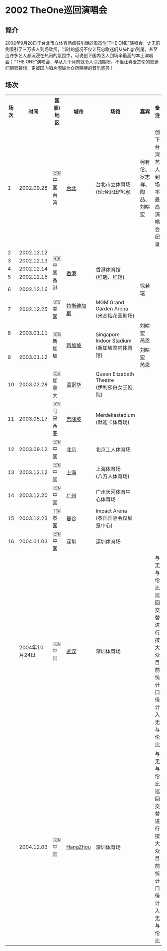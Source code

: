 # 2002 TheOne巡回演唱会

## 简介
2002年9月28日于台北市立体育场疯狂引爆的周杰伦“THE ONE”演唱会，史无前例吸引了三万多人到场欣赏，当时的盛况不仅让死忠歌迷们从头high到尾，甚至连许多艺人都沉浸在热闹的氛围中，可说创下国内艺人到场率最高的本土演唱会；“THE ONE”演唱会，早从几个月前就令人引颈期盼，不但让喜爱杰伦的歌迷们朝思暮想，更被国内唱片圈喻为众所期待的音乐盛典！

## 场次

<table>
    <tr>
        <th>场次</th>
        <th>时间</th>
        <th>国家/地区</th>
        <th>城市</th>
        <th>场馆</th>
        <th>嘉宾</th>
        <th>备注</th>
    </tr>
    <tr>
        <td>1</td>
        <td>2002.09.28</td>
        <td>🇨🇳 中国台湾</td>
        <td><a href="/show/Concert/2002TheOne/2002Taipei">台北</a></td>
        <td>台北市立体育场<br>(现:台北田径场)</td>
        <td>柯有伦、罗志祥、陶喆、刘畊宏</td>
        <td>创下台湾艺人到场率最高演唱会纪录</td>
    </tr>
    <tr>
        <td>2</td>
        <td>2002.12.12</td>
        <td rowspan="5">🇭🇰 中国香港</td>
        <td rowspan="5"><a href="/show/Concert/2002TheOne/2002HongKong">香港</a></td>
        <td rowspan="5">香港体育馆<br>(红磡、红馆)</td>
        <td></td>
        <td></td>
    </tr>
    <tr>
        <td>3</td>
        <td>2002.12.13</td>
        <td></td>
        <td></td>
    </tr>
    <tr>
        <td>4</td>
        <td>2002.12.14</td>
        <td></td>
        <td></td>
    </tr>
    <tr>
        <td>5</td>
        <td>2002.12.15</td>
        <td></td>
        <td></td>
    </tr>
    <tr>
        <td>6</td>
        <td>2002.12.16</td>
        <td>徐若瑄</td>
        <td></td>
    </tr>
    <tr>
        <td>7</td>
        <td>2002.12.25</td>
        <td>🇺🇸 美国</td>
        <td><a href="/show/Concert/2002TheOne/2002LasVegas">拉斯维加斯</a></td>
        <td>MGM Grand Garden Arena<br>(米高梅花园剧场)</td>
        <td></td>
        <td></td>
    </tr>
    <tr>
        <td>8</td>
        <td>2003.01.11</td>
        <td rowspan="2">🇸🇬 新加坡</td>
        <td rowspan="2"><a href="/show/Concert/2002TheOne/2003Singapore">新加坡</a></td>
        <td rowspan="2">Singapore Indoor Stadium<br>(新加坡室内体育馆)</td>
        <td>刘畊宏<br>芮恩</td>
        <td></td>
    </tr>
    <tr>
        <td>9</td>
        <td>2003.01.12</td>
        <td>刘畊宏<br>芮恩</td>
        <td></td>
    </tr>
    <tr>
        <td>10</td>
        <td>2003.02.28</td>
        <td>🇨🇦 加拿大</td>
        <td><a href="/show/Concert/2002TheOne/2003Vancouver">温哥华</a></td>
        <td>Queen Elizabeth Theatre<br>(伊利莎白女王剧院)</td>
        <td></td>
        <td></td>
    </tr>
    <tr>
        <td>11</td>
        <td>2003.05.17</td>
        <td>🇲🇾 马来西亚</td>
        <td><a href="/show/Concert/2002TheOne/2003KualaLumpur">吉隆坡</a></td>
        <td>Merdekastadium<br>(默迪卡体育场)</td>
        <td></td>
        <td></td>
    </tr>
    <tr>
        <td>12</td>
        <td>2003.09.12</td>
        <td>🇨🇳 中国</td>
        <td><a href="/show/Concert/2002TheOne/2003BeiJing.html">北京</a></td>
        <td>北京工人体育场</td>
        <td></td>
        <td></td>
    </tr>
    <tr>
        <td>13</td>
        <td>2003.12.12</td>
        <td>🇨🇳 中国</td>
        <td><a href="/show/Concert/2002TheOne/2003ShangHai.html">上海</a></td>
        <td>上海体育场<br>(八万人体育场)</td>
        <td></td>
        <td></td>
    </tr>
    <tr>
        <td>14</td>
        <td>2003.12.20</td>
        <td>🇨🇳 中国</td>
        <td><a href="/show/Concert/2002TheOne/2003GuangZhou.html">广州</a></td>
        <td>广州天河体育中心体育场</td>
        <td></td>
        <td></td>
    </tr>
    <tr>
        <td>15</td>
        <td>2003.12.23</td>
        <td>🇹🇭 泰国</td>
        <td><a href="/show/Concert/2002TheOne/2003Bangkok.html">曼谷</a></td>
        <td>Impact Arena<br>(泰国国际会议展览中心)</td>
        <td></td>
        <td></td>
    </tr>
    <tr>
        <td>16</td>
        <td>2004.01.03</td>
        <td>🇨🇳 中国</td>
        <td><a href="/show/Concert/2002TheOne/2004ShenZhen.html">深圳</a></td>
        <td>深圳体育场</td>
        <td></td>
        <td></td>
    </tr>
        <tr>
        <td></td>
        <td>2004年10月24日</td>
        <td>🇨🇳 中国</td>
        <td><a href="/show/Concert/2002TheOne/2004WuHan.html">武汉</a></td>
        <td>深圳体育场</td>
        <td></td>
        <td>与无与伦比巡回交替进行<br/>按大众目前统计口径计入无与伦比</td>
    </tr>
        <tr>
        <td></td>
        <td>2004.12.03</td>
        <td>🇨🇳 中国</td>
        <td><a href="/show/Concert/2002TheOne/2004SHangZhou.html">HangZhou</a></td>
        <td>深圳体育场</td>
        <td></td>
        <td>与无与伦比巡回交替进行<br/>按大众目前统计口径计入无与伦比</td>
    </tr>
</table>